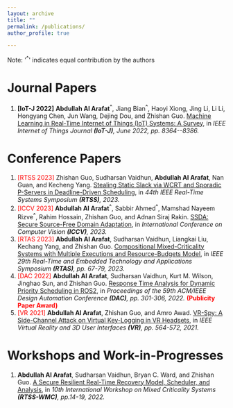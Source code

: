 ```yaml
---
layout: archive
title: ""
permalink: /publications/
author_profile: true

---
```

Note: '<b><sup>^</sup></b>' indicates equal contribution by the authors

Journal Papers
======

1. **[IoT-J 2022]** **Abdullah Al Arafat**<b><sup>^</sup></b>,  Jiang Bian<b><sup>^</sup></b>, Haoyi Xiong, Jing Li, Li Li, Hongyang Chen, Jun Wang, Dejing Dou, and Zhishan Guo. [Machine Learning in Real-Time Internet of Things (IoT) Systems: A Survey](https://ieeexplore.ieee.org/document/9739684), in *IEEE Internet of Things Journal **(IoT-J)**, June 2022, pp. 8364--8386.*


Conference Papers
======
1. <span style="color:red">[RTSS 2023]</span> Zhishan Guo, Sudharsan Vaidhun, **Abdullah Al Arafat**, Nan Guan, and Kecheng Yang. [Stealing Static Slack via WCRT and Sporadic P-Servers in Deadline-Driven Scheduling](), in *44th IEEE Real-Time Systems Symposium **(RTSS)**, 2023.*
1. <span style="color:red">[ICCV 2023]</span> **Abdullah Al Arafat**<b><sup>^</sup></b>, Sabbir Ahmed<b><sup>^</sup></b>, Mamshad Nayeem Rizve<b><sup>^</sup></b>, Rahim Hossain, Zhishan Guo, and Adnan Siraj Rakin. [SSDA: Secure Source-Free Domain Adaptation](https://abdullahaarafat.github.io/files/05734.pdf), in *International Conference on Computer Vision **(ICCV)**, 2023.*
1. <span style="color:red">[RTAS 2023]</span> **Abdullah Al Arafat**, Sudharsan Vaidhun, Liangkai Liu, Kechang Yang, and Zhishan Guo. [Compositional Mixed-Criticality Systems with Multiple Executions and Resource-Budgets Model](https://abdullahaarafat.github.io/files/2023RTAS__MC_Budget.pdf), in *IEEE 29th Real-Time and Embedded Technology and Applications Symposium **(RTAS)**, pp. 67-79, 2023.*
1. <span style="color:red">[DAC 2022]</span> **Abdullah Al Arafat**, Sudharsan Vaidhun, Kurt M. Wilson, Jinghao Sun, and Zhishan Guo. [Response Time Analysis for Dynamic Priority Scheduling in ROS2](https://dl.acm.org/doi/abs/10.1145/3489517.3530447), in *Proceedings of the 59th ACM/IEEE Design Automation Conference **(DAC)**, pp. 301-306, 2022.* <span style="color:red">**(Publicity Paper Award)**</span>
1. <span style="color:red">[VR 2021]</span> **Abdullah Al Arafat**, Zhishan Guo, and Amro Awad. [VR-Spy: A Side-Channel Attack on Virtual Key-Logging in VR Headsets](https://abdullahaarafat.github.io/files/2021VR__VRSpy.pdf), in *IEEE Virtual Reality and 3D User Interfaces **(VR)**, pp. 564-572, 2021.*

Workshops and Work-in-Progresses
======
1. **Abdullah Al Arafat**, Sudharsan Vaidhun, Bryan C. Ward, and Zhishan Guo. [A Secure Resilient Real-Time Recovery Model, Scheduler, and Analysis](https://abdullahaarafat.github.io/files/2022WMC__SR3.pdf), in *10th International Workshop on Mixed Criticality Systems **(RTSS-WMC)**, pp.14-19, 2022.*
